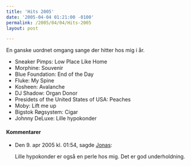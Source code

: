 ```yaml
---
title: 'Hits 2005'
date: '2005-04-04 01:21:00 -0100'
permalink: /2005/04/04/Hits-2005
layout: post

---
```

En ganske uordnet omgang sange der hitter hos mig i år.

- Sneaker Pimps: Low Place Like Home
- Morphine: Souvenir
- Blue Foundation: End of the Day
- Fluke: My Spine
- Kosheen: Avalanche
- DJ Shadow: Organ Donor
- Presidets of the United States of USA: Peaches
- Moby: Lift me up
- Bigstok Røgsystem: Cigar
- Johnny DeLuxe: Lille hypokonder
<div class="vintage-comments">
<h4>Kommentarer </h4>
<ul class="vintage-comments-list"><li>
<p class="comment-meta">Den <time datetime="2005-04-09T13:54:11+02:00">9. apr 2005 kl.  01:54</time>, sagde <a href="http://blog.verture.net/">Jonas</a>:</p>
<p>Lille hypokonder er også en perle hos mig. Det er god underholdning.</p>
</li>
</ul>
</div>
